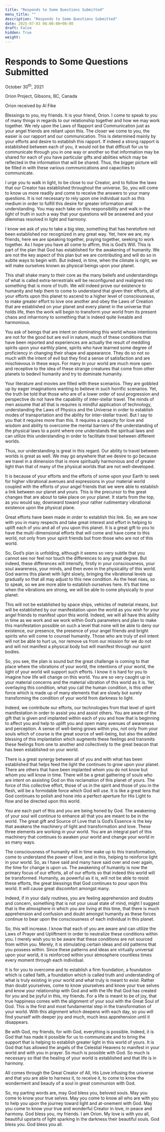 ```yaml
---
title: "Responds to Some Questions Submitted"
menu_title: ""
description: "Responds to Some Questions Submitted"
date: 2025-07-03 06:00:00+00:00
draft: False
hidden: True
weight:
---
```

# Responds to Some Questions Submitted

October 30<sup>th</sup>, 2021

Orion Project, Gibsons, BC, Canada

Orion received by Al Fike

Blessings to you, my friends. It is your friend, Orion. I come to speak to you of many things in regards to our relationship together and how we may work together. We rely upon the Laws of Rapport and Communication just as your angel friends are reliant upon this. The closer we come to you, the easier is our rapport and our communication. This is determined mainly by your efforts and desire to establish this rapport. If indeed a strong rapport is established between each of you, it would not be that difficult for us to communicate through you in one way or another so that information may be shared for each of you have particular gifts and abilities which may be reflected in the information that will be shared. Thus, the bigger picture will be filled in with these various communications and capacities to communicate.

 I urge you to walk in light, to be close to our Creator, and to follow the laws that our Creator has established throughout the universe. So, you will come to know us more readily and come to receive the answers to your many questions. It is not necessary to rely upon one individual such as this medium in order to fulfill this desire for greater information and understanding. You may each take on this responsibility and walk in the light of truth in such a way that your questions will be answered and your dilemmas resolved in light and harmony.

I know we ask of you to take a big step, something that has heretofore not been established nor recognized in any great way. Yet, here we are, my friends, here we are speaking together, praying together, seeking to work together. As I hope you have all come to affirm, this is God’s Will. This is part of the plan that God has established for the awakening of humanity. We are not the key aspect of this plan but we are contributing and will do so in subtle ways to begin with. But indeed, in time, when the climate is right, we will make ourselves known as physical beings upon your planet.

This shall shake many to their core as the many beliefs and understandings of what is called extra-terrestrials will be reconfigured and realigned into something that is more of truth. We will indeed prove our existence to humanity and help them to come to understand that given their efforts, all of your efforts upon this planet to ascend to a higher level of consciousness, to make greater effort to love one another and obey the Laws of Creation that are established on your planet and every planet in the universe that holds life, then the work will begin to transform your world from its present chaos and inharmony to something that is indeed quite liveable and harmonious.

You ask of beings that are intent on dominating this world whose intentions are not for the good but are evil in nature, much of these conditions that have been reported and experiences are actually the result of meddling spirits upon your earthly plane, spirits who have learned some degree of proficiency in changing their shape and appearance. They do so not so much with the intent of evil but they find a sense of satisfaction and are mischievous in these ways. For many in your world are much more open and receptive to the idea of these strange creatures that come from other planets to bedevil humanity and try to dominate humanity.

Your literature and movies are filled with these scenarios. They are gobbled up by eager imaginations wanting to believe in such horrific scenarios. Yet, the truth be told that those who are of a lower order of soul progression and perspective do not have the capability of inter-stellar travel. The minds of men assume that all that is requires is mindful application of technology, understanding the Laws of Physics and the Universe in order to establish modes of transportation and the ability for inter-stellar travel. But I say to you that it requires more than this. It requires a capacity for love and wisdom and ability to overcome the mental barriers of the understanding of the physical laws to a point where one understands the spiritual laws and can utilize this understanding in order to facilitate travel between different worlds.

Thus, our understanding is great in this regard. Our ability to travel between worlds is great as well. We may go anywhere that we desire to go because we travel in a dimension that is more spiritually harmonious and of greater light than that of many of the physical worlds that are not well-developed.

It is because of your efforts and the efforts of some upon your Earth to seek for higher vibrational avenues and expressions in your material world coupled with the efforts of your angel friends that we were able to establish a link between our planet and yours. This is the precursor to the great changes that are about to take place on your planet. It starts from the top, as you would say, downward toward your rather rudimentary vibrational existence upon the physical plane.

Great efforts have been made in order to establish this link. So, we are now with you in many respects and take great interest and effort in helping to uplift each of you and all of you upon this planet. It is a great gift to you to have the multi-dimensional efforts that will come and have come to this world, not only from your spirit friends but from those who are not of this world.

So, God’s plan is unfolding, although it seems so very subtle that you cannot see nor feel nor touch the differences to any great degree. But indeed, these differences will intensify, firstly in your consciousness, your soul awareness, your minds, and then even in the physicality of this world. God warms this planet with light slowly, bringing the vibrational levels up gradually so that all may adjust to this new condition. As the heat rises, so to speak, so we are more able to establish ourselves here. It’s that time when the vibrations are strong, we will be able to come physically to your planet.

This will not be established by space ships, vehicles of material means, but will be established by our manifestation upon the world as you wish for your angel friends to manifest upon this world. Indeed, we will all have this ability in time as we work and we work within God’s parameters and plan to make this manifestation possible on such a level that none will be able to deny our existence, our presence, the presence of your angel friends and bright spirits who will come to counsel humanity. Those who are truly of evil intent will not be able to hurt us, nor remove us from our mission for we do not and will not manifest a physical body but will manifest through our spirit bodies.

So, you see, the plan is sound but the great challenge is coming to that place where the vibrations of your world, the intentions of your world, the light of your world will support such efforts. I know it is hard for you to imagine how life will change on this world. You are so very caught up in your material concerns and the material vibration of this world as it is. Yet, overlaying this condition, what you call the human condition, is this other force which is made up of many elements that are slowly but surely transforming the condition of your world from darkness to light.

Indeed, we contribute our efforts, our technologies from that level of spirit manifestation in order to assist you and assist others. You are aware of the gift that is given and implanted within each of you and how that is beginning to affect you and help to uplift you and open many avenues of awareness and perception. A sense of well-being grows within you, not only from your souls which of course is the great source of well-being, but also the added blessing of this implantation which augments these feelings and transmits these feelings from one to another and collectively to the great beacon that has been established on your world.

There is a great synergy between all of you and with what has been established that helps feed the light the continues to grow upon your planet. There are others that have been implanted whom you do not know but whom you will know in time. There will be a great gathering of souls who are intent on assisting God on this reclamation of this planet of yours. The force of this collective effort, those of us in the spirit and those of you in the flesh, will be a formidable force which God will use. It is like a great lens that God continues to polish and hone into a perfect aperture for His Light to flow and be directed upon this world.

You are each part of this and you are being honed by God. The awakening of your soul will continue to enhance all that you are meant to be in the world. The great gift and Source of Love that is God’s Essence is the key that awakens the machinery of light and transformation and love. These three elements are working in your world. You are an integral part of this machinery that continues to awaken your world and change your world in so many ways.

The consciousness of humanity will in time wake up to this transformation, come to understand the power of love, and in this, helping to reinforce light in your world. So, as I have said and many have said over and over again, the time for change is upon us. The awakening of humanity is now the primary focus of our efforts, all of our efforts so that indeed this world will be transformed. Humanity, as powerful as it is, will not be able to resist these efforts, the great blessings that God continues to pour upon this world. It will cause great discomfort amongst many.

Indeed, if in your daily routines, you are feeling apprehension and doubts and concern, something that is not your usual state of mind, might I suggest that is the atmosphere in which you are living at this time, that there is much apprehension and confusion and doubt amongst humanity as these forces continue to bear upon the consciousness of each individual in this planet.

So, this will increase. I know that each of you are aware and can utilize the Laws of Prayer and Upliftment in order to neutralize these conditions within you. I merely wish you to be aware that these conditions are not sourced from within you. Merely, it is stimulating certain ideas and old patterns that you possess within. Since these patterns and ideas are virtually universal upon your world, it is reinforced within your atmosphere countless times every moment through each individual.

It is for you to overcome and to establish a firm foundation, a foundation which is called faith, a foundation which is called truth and understanding of what is truly existing in your world and what truly is meant to exist. Rather than doubt yourselves, come to know yourselves and know your true selves and know your relationship with God and with the life that God has created for you and be joyful in this, my friends. For a life is meant to be of joy, that true happiness comes with the alignment of your soul with the Great Soul of God. This is the first and most fundamental step in the transformation of your world. With this alignment which deepens with each day, so you will find yourself with deeper joy and much, much less apprehension until it disappears.

Be with God, my friends, for with God, everything is possible. Indeed, it is God that has made it possible for us to communicate and to bring the support that is helping to establish greater light in this world of yours. It is God that has allowed the angels of the Celestial Heavens to manifest in your world and with you in prayer. So much is possible with God. So much is necessary so that the healing of your world is established and that life is in harmony.

All comes through the Great Creator of All, His Love infusing the universe and that you are able to harness it, to receive it, to come to know the wonderment and beauty of a soul in great communion with God.

So, my parting words are, may God bless you, beloved souls. May you come to know your true selves. May you come to know all who are with you to help you upon the journey toward light and at-onement with God. May you come to know your true and wonderful Creator in love, in peace and harmony. God bless you, my friends. I am Orion. My love is with you all, beautiful upstarts of light sparking in the darkness their beautiful souls. God bless you. God bless you all.
